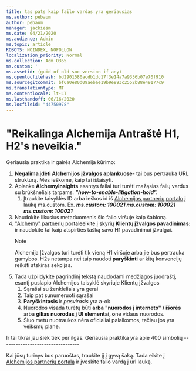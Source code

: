 ```yaml
---
title: tas pats kaip failo vardas yra geriausias
ms.author: pebaum
author: pebaum
manager: jackiesm
ms.date: 04/21/2020
ms.audience: Admin
ms.topic: article
ROBOTS: NOINDEX, NOFOLLOW
localization_priority: Normal
ms.collection: Adm_O365
ms.custom: ''
ms.assetid: (guid of old soc version if any)
ms.openlocfilehash: bd2901580acdb1dc17f3e14a7a9356b07e70f910
ms.sourcegitcommit: bf6a0e80d09aebae19b9e993c2552b88e49177c9
ms.translationtype: MT
ms.contentlocale: lt-LT
ms.lasthandoff: 06/16/2020
ms.locfileid: "44750978"
---
```

# <a name="required-alchemy-header-h1-h2s-dont-work"></a>"Reikalinga Alchemija Antraštė H1, H2's neveikia."
Geriausia praktika ir gairės Alchemija kūrimo:

1. **Negalima įdėti Alchemijos įžvalgos aplankuose**- tai bus pertrauka URL struktūrą. Mes ieškome, kaip tai ištaisyti.
1. Aplanke **AlchemyInsights** esantys failai turi turėti mažąsias failų vardus su brūkšneliais tarpams. ***"how-to-enable-litigation-hold".***
    1. Įtraukite taisyklės ID arba ieškos id iš [Alchemijos partnerių portalo](https://alchemyportal.azurewebsites.net) į lauką ms.custom. Ex. ***ms.custom: 100021 ms.custom: 100021 ms.custom: 100021***
1. Naudokite likusius metaduomenis šio failo viršuje kaip šabloną.
1. ["Alchemy" partnerių portale](https://alchemyportal.azurewebsites.net)eikite į skyrių **Klientų įžvalgos pavadinimas:** ir naudokite tai kaip atspirties tašką savo H1 pavadinimui įžvalgai. 
    > [!NOTE]
    > Alchemija Įžvalgos turi turėti tik vieną H1 viršuje arba jie bus pertrauka gamybos. H2s netampa nei taip naudoti **paryškinti** ar kitų konvencijų reikšti atskiras sekcijas.
1. Tada užpildykite pagrindinį tekstą naudodami medžiagos juodraštį, esantį puslapio Alchemijos taisyklė skyriuje Klientų įžvalgos
    1. Sąrašai su ženkleliais yra gerai
    1. Taip pat sunumeruoti sąrašai
    1. **Paryškintasis** ir *pasvirasis* yra a-ok
    1. Nuorodos visada turėtų būti **arba "nuorodos į interneto" / išorės** arba **gilias nuorodas į UI elementai, o**ne vidaus nuorodos.
    1. Šiuo metu nuotraukos nėra oficialiai palaikomos, tačiau jos yra veiksmų plane.

Ir tai tikrai jau šiek tiek per ilgas. Geriausia praktika yra apie 400 simbolių ---------------------------------

Kai jūsų turinys bus paruoštas, traukite jį į gyvą šaką. Tada eikite į [Alchemijos partnerių portalą](https://alchemyportal.azurewebsites.net) ir įveskite failo vardą į url lauką. 